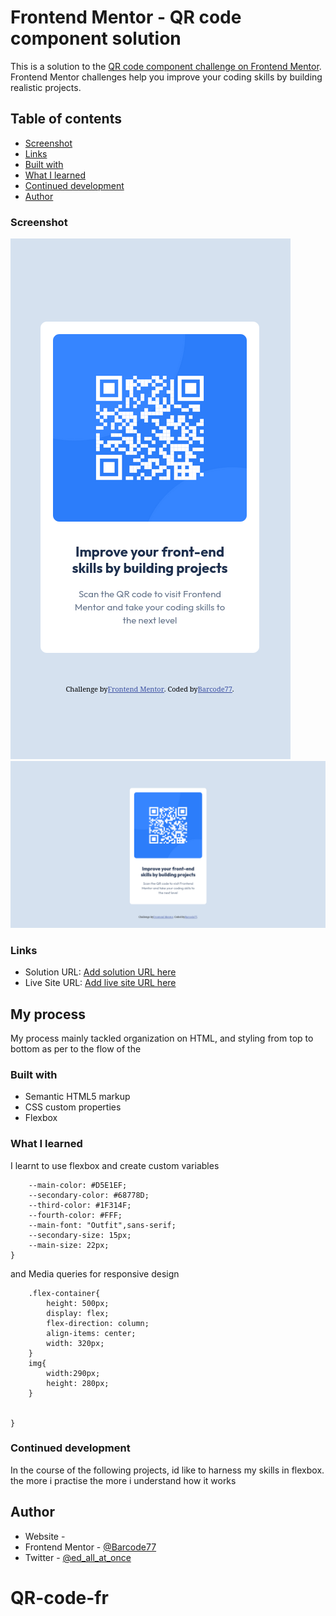 # Frontend Mentor - QR code component solution

This is a solution to the [QR code component challenge on Frontend Mentor](https://www.frontendmentor.io/challenges/qr-code-component-iux_sIO_H). Frontend Mentor challenges help you improve your coding skills by building realistic projects. 

## Table of contents

  - [Screenshot](#screenshot)
  - [Links](#links)
  - [Built with](#built-with)
  - [What I learned](#what-i-learned)
  - [Continued development](#continued-development)
- [Author](#author)


### Screenshot

![](./images/375%20mobile.png)
![](./images/1440p%20desktop.png)


### Links

- Solution URL: [Add solution URL here](https://your-solution-url.com)
- Live Site URL: [Add live site URL here](https://your-live-site-url.com)

## My process
My process mainly tackled organization on HTML, and styling from top to bottom as per to the flow of the 

### Built with

- Semantic HTML5 markup
- CSS custom properties
- Flexbox

### What I learned
I learnt to use flexbox and create custom variables

```:root {
    --main-color: #D5E1EF;
    --secondary-color: #68778D;
    --third-color: #1F314F;
    --fourth-color: #FFF;
    --main-font: "Outfit",sans-serif;
    --secondary-size: 15px;
    --main-size: 22px;
}
```
and Media queries for responsive design
```@media screen and (max-width: 375px) {
    .flex-container{
        height: 500px;
        display: flex;
        flex-direction: column;
        align-items: center;
        width: 320px;
    }
    img{
        width:290px;
        height: 280px;
    }


}
```

### Continued development
In the course of the following projects, id like to harness my skills in flexbox. the more i practise the more i understand how it works

## Author

- Website - [](https://barcode77.github.io/mywebsite/)
- Frontend Mentor - [@Barcode77](https://www.frontendmentor.io/profile/yourusername)
- Twitter - [@ed_all_at_once](https://www.twitter.com/yourusername)


# QR-code-fr
